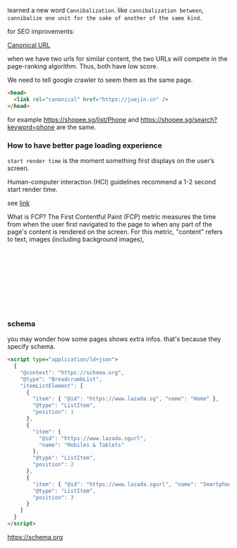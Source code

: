 learned a new word `Cannibalization`. like `cannibalization between`, `cannibalize one unit for the sake of another of the same kind`.

for SEO improvements:

[Canonical URL](https://juejin.cn/post/7241813423460581435?searchId=202401251434030E1C5A2E47BAB489CCA5)

when we have two urls for similar content, the two URLs will compete in the page-ranking algorithm. Thus, both have low score.

We need to tell google crawler to seem them as the same page.

```html
<head>
  <link rel="canonical" href="https://juejin.cn" />
</head>
```

for example https://shopee.sg/list/Phone and https://shopee.sg/search?keyword=phone are the same.

### How to have better page loading experience

`start render time` is the moment something first displays on the user’s screen.

Human-computer interaction (HCI) guidelines recommend a 1-2 second start render time.

see [link](https://www.websiteoptimization.com/speed/tweak/start-render/)

What is FCP?
The First Contentful Paint (FCP) metric measures the time from when the user first navigated to the page to when any part of the page's content is rendered on the screen. For this metric, "content" refers to text, images (including background images), <svg> elements, or non-white <canvas> elements.

### schema

you may wonder how some pages shows extra infos. that's because they specify schema.

```html
<script type="application/ld+json">
  {
    "@context": "https://schema.org",
    "@type": "BreadcrumbList",
    "itemListElement": [
      {
        "item": { "@id": "https://www.lazada.sg", "name": "Home" },
        "@type": "ListItem",
        "position": 1
      },
      {
        "item": {
          "@id": "https://www.lazada.sgurl",
          "name": "Mobiles & Tablets"
        },
        "@type": "ListItem",
        "position": 2
      },
      {
        "item": { "@id": "https://www.lazada.sgurl", "name": "Smartphones" },
        "@type": "ListItem",
        "position": 3
      }
    ]
  }
</script>
```

https://schema.org
